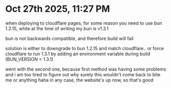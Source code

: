 # Oct 27th 2025, 11:27 PM
when deploying to cloudflare pages, for some reason you need to use bun 1.2.15, while at the time of writing my bun is v1.3.1

bun is not backwards compatible, and therefore build will fail 

solution is either to downgrade to bun 1.2.15 and match cloudflare.. 
or force cloudflare to run 1.3.1 by adding an environment variable during build (BUN_VERSION = 1.3.1)

went with the second one, because first method was having some problems and i am too tired to figure out why
surely this wouldn't come back to bite me or anything haha
in any case, the website's up now, so that's good